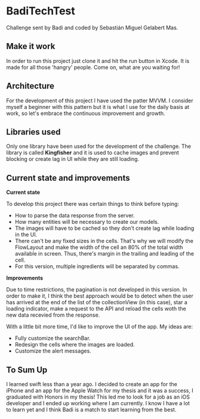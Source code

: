 # BadiTechTest

Challenge sent by Badi and coded by Sebastián Miguel Gelabert Mas.

## Make it work

In order to run this project just clone it and hit the run button in Xcode. It is  made for all those 'hangry' people. Come on, what are you waiting for!

## Architecture

For the development of this project I have used the patter MVVM. I consider myself a beginner with this pattern but it is what I use for the daily basis at work, so let's embrace the continuous improvement and growth.

## Libraries used

Only one library have been used for the development of the challenge. The library is called **Kingfisher** and it is used to cache images and prevent blocking or create lag in UI while they are still loading.

## Current state and improvements

**Current state**

To develop this project there was certain things to think before typing:
- How to parse the data response from the server.
- How many entities will be necessary to create our models.
- The images will have to be cached so they don't create lag while loading in the UI.
- There can't be any fixed sizes in the cells. That's why we will modify the FlowLayout and make the width of the cell an 80% of the total width available in screen. Thus, there's margin in the trailing and leading of the cell.
- For this version, multiple ingredients will be separated by commas.

**Improvements**

Due to time restrictions, the pagination is not developed in this version.
In order to make it, I think the best approach would be to detect when the user has arrived at the end of the list of the collectionView (in this case), star a loading indicator, make a request to the API and reload the cells woth the new data recevied from the response.

With a little bit more time, I'd like to improve the UI of the app. My ideas are:
- Fully customize the searchBar.
- Redesign the cells where the images are loaded.
- Customize the alert messages.

## To Sum Up

I learned swift less than a year ago.
I decided to create an app for the iPhone and an app for the Apple Watch for my thesis and it was a success, I graduated with Honors in my thesis!
This led me to look for a job as an iOS developer and I ended up working where I am currently. I know I have a lot to learn yet and I think Badi is a match to start learning from the best.
